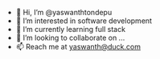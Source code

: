 - 👋 Hi, I’m @yaswanthtondepu
- 👀 I’m interested in software development
- 🌱 I’m currently learning full stack
- 💞️ I’m looking to collaborate on ...
- 📫 Reach me at yaswanth@duck.com

<!---
yaswanthtondepu/yaswanthtondepu is a ✨ special ✨ repository because its `README.md` (this file) appears on your GitHub profile.
You can click the Preview link to take a look at your changes.
--->
